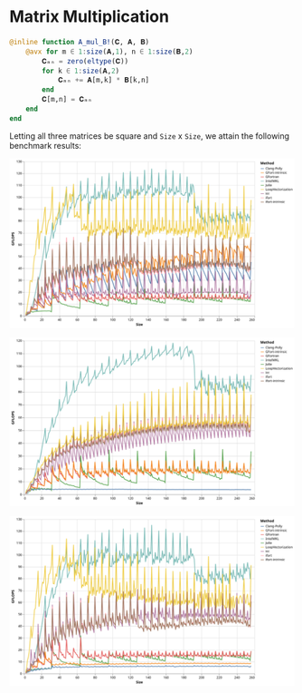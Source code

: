 # Matrix Multiplication

```julia
@inline function A_mul_B!(𝐂, 𝐀, 𝐁)
    @avx for m ∈ 1:size(𝐀,1), n ∈ 1:size(𝐁,2)
        𝐂ₘₙ = zero(eltype(𝐂))
        for k ∈ 1:size(𝐀,2)
            𝐂ₘₙ += 𝐀[m,k] * 𝐁[k,n]
        end
        𝐂[m,n] = 𝐂ₘₙ
    end
end
```

Letting all three matrices be square and `Size` x `Size`, we attain the following benchmark results:

![AmulB](../assets/bench_gemm_v1.svg)


![AtmulB](../assets/bench_AtmulB_v1.svg)


![AmulBt](../assets/bench_AmulBt_v1.svg)


